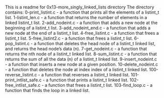 This is a readme for 0x13-more_singly_linked_lists directory
The directory contains:
0-print_listint.c - a function that prints all the elements of a listint_t list.
1-listint_len.c - a function that returns the number of elements in a linked listint_t list.
2-add_nodeint.c - a function that adds a new node at the beginning of a listint_t list.
3-add_nodeint_end.c -  a function that adds a new node at the end of a listint_t list.
4-free_listint.c - a function that frees a listint_t list.
5-free_listint2.c -  a function that frees a listint_t list.
6-pop_listint.c - a function that deletes the head node of a listint_t linked list, and returns the head node’s data (n).
7-get_nodeint.c -  a function that returns the nth node of a listint_t linked list.
8-sum_listint.c -  a function that returns the sum of all the data (n) of a listint_t linked list.
9-insert_nodeint.c -  a function that inserts a new node at a given position.
10-delete_nodeint.c -  a function that deletes the node at index index of a listint_t linked list.
100-reverse_listint.c -  a function that reverses a listint_t linked list.
101-print_intlist_safe.c - a function that prints a listint_t linked list.
102-free_intlist_safe.c - a function that frees a listint_t list.
103-find_loop.c - a function that finds the loop in a linked list.
